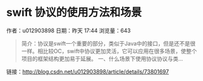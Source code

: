 # swift 协议的使用方法和场景
作者：u012903898
日期：昨天 17:44
浏览量：643
> 简介：协议是swift一个重要的部分，类似于Java中的接口，但是还不是很一样。相比较OC，swift中协议更加灵活，它可以应用在很多场景，使整个项目的框架结构更加易于延展。
一、什么场景下使用协议协议与类...

 链接：http://blog.csdn.net/u012903898/article/details/73801697
